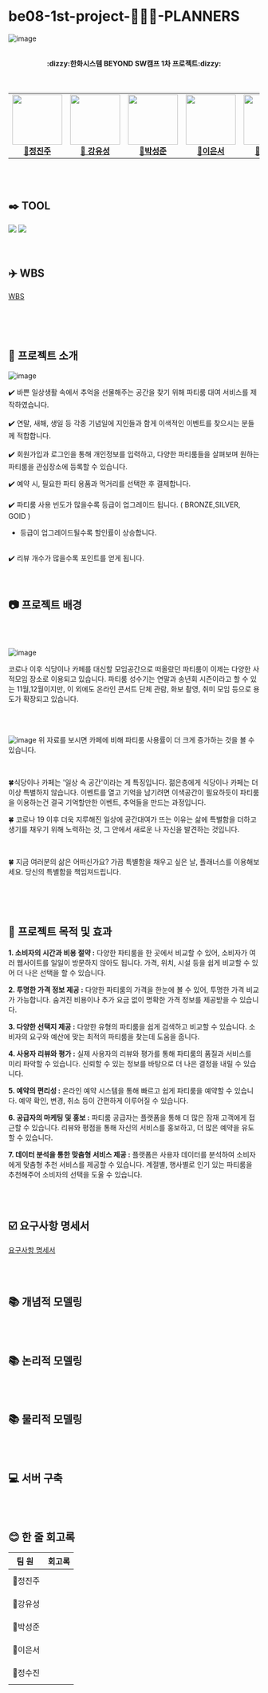 # be08-1st-project-🧦🧦🧦-PLANNERS

![image](https://github.com/beyond-sw-camp/be08-1st-SSACK3-Planners/assets/127469489/f8baf32a-599c-4f73-b7f7-a4761a1e15fa)


<div align="center">
  <br><b>:dizzy:한화시스템 BEYOND SW캠프 1차 프로젝트:dizzy:</b></br></div>
<br>
<br>
<div align="center">
<table>
  <tbody>
    <tr> 
      <td align="center"><a href="https://github.com/jeongjinjoo"><img   src="https://github.com/beyond-sw-camp/be08-1st-SSACK3-Planners/blob/main/%EC%A0%95%EC%A7%84%EC%A3%BC.png"width="100px;" alt=""/><br /><b> 🧸정진주 </b></a><br /></td>
      <td align="center"><a href="https://github.com/yoousung"><img src="https://github.com/beyond-sw-camp/be08-1st-SSACK3-Planners/blob/main/%EA%B0%95%EC%9C%A0%EC%84%B1.png" width="100px;" alt=""/><br /><b>🐶 강유성</b></a><br /></td>
      <td align="center"><a href="https://github.com/sjpark-08"><img src="https://github.com/beyond-sw-camp/be08-1st-3team/blob/main/%EB%B0%95%EC%84%B1%EC%A4%80.png" width="100px;" alt=""/><br /><b>🦊박성준</b></a><br /></td>
      <td align="center"><a href="https://github.com/tkckdnjs"><img src="https://github.com/beyond-sw-camp/be08-1st-3team/blob/main/%EC%9D%B4%EC%9D%80%EC%84%9C.png" width="100px;" alt=""/><br /><b>🐥이은서</b></a><br /></td>
      <td align="center"><a href="https://github.com/Sujina2024"><img src="https://github.com/beyond-sw-camp/be08-1st-3team/blob/main/%EC%A0%95%EC%88%98%EC%A7%84.png" width="100px;" alt=""/><br /><b>🐰정수진</b></a><br /></td>
     <tr/>
  </tbody>
</table>
</div>
<br>
<br>


  
## ✒️ TOOL


<div align = "left">
        <img src="https://img.shields.io/badge/MariaDB-003545?style=flat-square&logo=mariaDB&logoColor=white"/>
        <img src="https://img.shields.io/badge/Ubunt-e95420?style=flat-square&logo=mariaDB&logoColor=white"/>
</div>
<br>
<br>

## ✈️ WBS
[WBS](https://docs.google.com/spreadsheets/d/1LAZsxEpzBgCglvKUoDnjemNEupANmbdYm5zDxOQG5TM/edit#gid=0)

<br>
<br>

<br>
 
<h2>🥳 프로젝트 소개 </h2>

![image](https://github.com/beyond-sw-camp/be08-1st-3team/blob/main/%EC%86%8C%EA%B0%9C-2.png)


✔️ 바쁜 일상생활 속에서 추억을 선물해주는 공간을 찾기 위해 파티룸 대여 서비스를 제작하였습니다.
<br>
<br>
✔️ 연말, 새해, 생일 등 각종 기념일에 지인들과 함게 이색적인 이벤트를 찾으시는 분들께 적합합니다.
<br>
<br>
✔️ 회원가입과 로그인을 통해 개인정보를 입력하고, 다양한 파티룸들을 살펴보며 원하는 파티룸을 관심장소에 등록할 수 있습니다. <br>

✔️ 예약 시, 필요한 파티 용품과 먹거리를 선택한 후 결제합니다. 
<br>
<br>
✔️ 파티룸 사용 빈도가 많을수록 등급이 업그레이드 됩니다. ( BRONZE,SILVER, GOID ) 
<br>
* 등급이 업그레이드될수록 할인률이 상승합니다.
<br>
✔️ 리뷰 개수가 많을수록 포인트를 얻게 됩니다.
<br>
<br>
<br>

## 📷 프로젝트 배경

<br>
<br>

![image](https://github.com/beyond-sw-camp/be08-1st-3team/blob/main/%EB%B0%B0%EA%B2%BD-1.png)

코로나 이후 식당이나 카페를 대신할 모임공간으로 떠올랐던 파티룸이 이제는 다양한 사적모임 장소로 이용되고 있습니다. 파티룸 성수기는 연말과 송년회 시즌이라고 할 수 있는 11월,12월이지만, 
이 외에도 온라인 콘서트 단체 관람, 화보 촬영, 취미 모임 등으로 용도가 확장되고 있습니다.

<br>
<br>

![image](https://github.com/beyond-sw-camp/be08-1st-3team/blob/main/%EB%B0%B0%EA%B2%BD-2.png)
위 자료를 보시면 카페에 비해 파티룸 사용률이 더 크게 증가하는 것을 볼 수 있습니다.

<br>

🍀식당이나 카페는 '일상 속 공간'이라는 게 특징입니다. 젊은층에게 식당이나 카페는 더 이상 특별하지 않습니다. 이벤트를 열고 기억을 남기려면 이색공간이 필요하듯이 파티룸을 이용하는건 결국 기억할만한 이벤트, 추억들을 만드는 과정입니다. 
<br>

🍀 코로나 19 이후 더욱 지루해진 일상에 공간대여가 뜨는 이유는 삶에 특별함을 더하고 생기를 채우기 위해 노력하는 것, 그 안에서 새로운 나 자신을 발견하는 것입니다. 

<br>

🍀 지금 여러분의 삶은 어떠신가요? 가끔 특별함을 채우고 싶은 날, 플래너스를 이용해보세요. 당신의 특별함을 책임져드립니다.

<br>
<br>
<br>

## 🌼 프로젝트 목적 및 효과

**1. 소비자의 시간과 비용 절약 :**
   다양한 파티룸을 한 곳에서 비교할 수 있어, 소비자가 여러 웹사이트를 일일이 방문하지 않아도 됩니다.
   가격, 위치, 시설 등을 쉽게 비교할 수 있어 더 나은 선택을 할 수 있습니다.

**2. 투명한 가격 정보 제공 :**
   다양한 파티룸의 가격을 한눈에 볼 수 있어, 투명한 가격 비교가 가능합니다.
   숨겨진 비용이나 추가 요금 없이 명확한 가격 정보를 제공받을 수 있습니다.

**3. 다양한 선택지 제공 :**
   다양한 유형의 파티룸을 쉽게 검색하고 비교할 수 있습니다.
   소비자의 요구와 예산에 맞는 최적의 파티룸을 찾는데 도움을 줍니다.

**4. 사용자 리뷰와 평가 :**
   실제 사용자의 리뷰와 평가를 통해 파티룸의 품질과 서비스를 미리 파악할 수 있습니다.
   신뢰할 수 있는 정보를 바탕으로 더 나은 결정을 내릴 수 있습니다.

**5. 예약의 편리성 :**
   온라인 예약 시스템을 통해 빠르고 쉽게 파티룸을 예약할 수 있습니다.
   예약 확인, 변경, 취소 등이 간편하게 이루어질 수 있습니다.

**6. 공급자의 마케팅 및 홍보 :**
   파티룸 공급자는 플랫폼을 통해 더 많은 잠재 고객에게 접근할 수 있습니다.
   리뷰와 평점을 통해 자신의 서비스를 홍보하고, 더 많은 예약을 유도할 수 있습니다.
   
**7. 데이터 분석을 통한 맞춤형 서비스 제공 :**
   플랫폼은 사용자 데이터를 분석하여 소비자에게 맞춤형 추천 서비스를 제공할 수 있습니다.
   계절별, 행사별로 인기 있는 파티룸을 추천해주어 소비자의 선택을 도울 수 있습니다.

<br>
<br>

## ☑️ 요구사항 명세서
[요구사항 명세서](https://docs.google.com/spreadsheets/d/1LAZsxEpzBgCglvKUoDnjemNEupANmbdYm5zDxOQG5TM/edit#gid=1155695376)

<br>
<br>

## 📚 개념적 모델링
<br>
<br>

## 📚 논리적 모델링

<br>
<br>

## 📚 물리적 모델링

<br>
<br>

## 💻 서버 구축


<br>
<br>




## 😊 한 줄 회고록

|&nbsp;&nbsp;팀&nbsp;원&nbsp;&nbsp;&nbsp;|회고록|
|:---:|---|
|🧸정진주|<br>&nbsp;|
|🐶강유성|<br>&nbsp;|
|🦊박성준|<br>&nbsp;|
|🐥이은서|<br>&nbsp;|
|🐰정수진|<br>&nbsp;|
<br>
